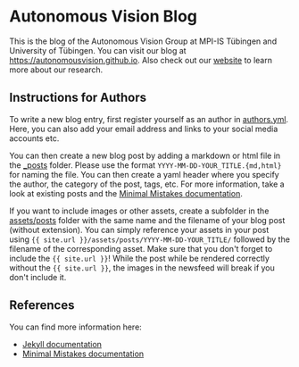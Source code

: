 # Autonomous Vision Blog

This is the blog of the Autonomous Vision Group at MPI-IS Tübingen and University of Tübingen.
You can visit our blog at <https://autonomousvision.github.io>.
Also check out our [website](https://avg.is.tuebingen.mpg.de/) to learn more about our research.

## Instructions for Authors

To write a new blog entry, first register yourself as an author in [authors.yml](https://github.com/autonomousvision/autonomousvision.github.io/blob/master/_data/authors.yml).
Here, you can also add your email address and links to your social media accounts etc.

You can then create a new blog post by adding a markdown or html file in the [_posts](https://github.com/autonomousvision/autonomousvision.github.io/tree/master/_posts) folder.
Please use the format `YYYY-MM-DD-YOUR_TITLE.{md,html}` for naming the file. You can then create a yaml header where you specify the author, the category of the post, tags, etc. For more information, take a look at existing posts and the [Minimal Mistakes documentation](https://mmistakes.github.io/minimal-mistakes/docs/posts/).

If you want to include images or other assets, create a subfolder in the [assets/posts](https://github.com/autonomousvision/autonomousvision.github.io/tree/master/assets/posts) folder with the same name and the filename of your blog post (without extension).
You can simply reference your assets in your post using `{{ site.url }}/assets/posts/YYYY-MM-DD-YOUR_TITLE/` followed by the filename of the corresponding asset.
Make sure that you don't forget to include the `{{ site.url }}`! While the post while be rendered correctly without the `{{ site.url }}`, the images in the newsfeed will break if you don't include it.

## References
You can find more information here:

* [Jekyll documentation](https://jekyllrb.com/)
* [Minimal Mistakes documentation](https://mmistakes.github.io/minimal-mistakes/)
